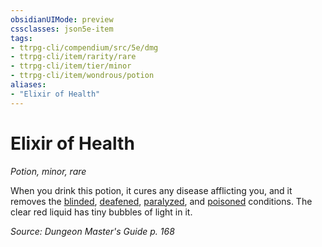 ```yaml
---
obsidianUIMode: preview
cssclasses: json5e-item
tags:
- ttrpg-cli/compendium/src/5e/dmg
- ttrpg-cli/item/rarity/rare
- ttrpg-cli/item/tier/minor
- ttrpg-cli/item/wondrous/potion
aliases: 
- "Elixir of Health"
---
```

# Elixir of Health
*Potion, minor, rare*  



When you drink this potion, it cures any disease afflicting you, and it removes the [blinded](3-Mechanics/CLI/rules/conditions.md#Blinded), [deafened](3-Mechanics/CLI/rules/conditions.md#Deafened), [paralyzed](3-Mechanics/CLI/rules/conditions.md#Paralyzed), and [poisoned](3-Mechanics/CLI/rules/conditions.md#Poisoned) conditions. The clear red liquid has tiny bubbles of light in it.

*Source: Dungeon Master's Guide p. 168*